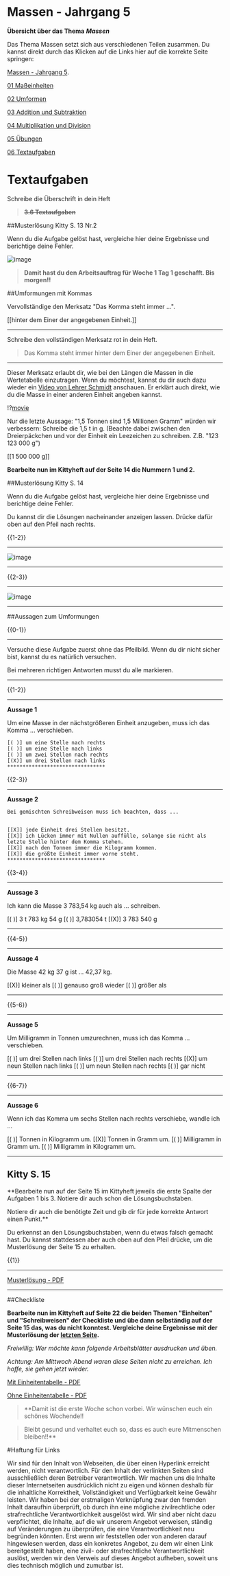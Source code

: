 <!--
author: Susanne Suckfüll
email: su-aes@masannek.de
language: de
narrator: German Female
script: url.js

View this file on https://liascript.github.io/course/?https://raw.githubusercontent.com/SUC-AES/Mathematik-5/master/2_Massen_1.md
-->

# Massen - Jahrgang 5


**Übersicht über das Thema** ***Massen***

Das Thema Massen setzt sich aus verschiedenen Teilen zusammen. Du kannst direkt durch das Klicken auf die Links hier auf die korrekte Seite springen:

[Massen - Jahrgang 5](https://liascript.github.io/course/?https://raw.githubusercontent.com/SUC-AES/Mathe-Webseite/master/Klasse%2005/03%20Massen/M-05-03-Massen.md#1).

[01 Maßeinheiten](https://liascript.github.io/course/?https://raw.githubusercontent.com/SUC-AES/Mathe-Webseite/master/Klasse%2005/03%20Massen/01%20Ma%C3%9Feinheiten/M-05-03-01-Ma%C3%9Feinheiten.md#2)

[02 Umformen](https://liascript.github.io/course/?https://raw.githubusercontent.com/SUC-AES/Mathe-Webseite/master/Klasse%2005/03%20Massen/02%20Umformen/M-05-03-02-Umformen.md#2)

[03 Addition und Subtraktion](https://liascript.github.io/course/?https://raw.githubusercontent.com/SUC-AES/Mathe-Webseite/master/Klasse%2005/03%20Massen/03%20Addition%20und%20Subtraktion/M-05-03-03-Addition%20und%20Subtraktion.md#2)

[04 Multiplikation und Division](https://liascript.github.io/course/?https://raw.githubusercontent.com/SUC-AES/Mathe-Webseite/master/Klasse%2005/03%20Massen/04%20Multiplikation%20und%20Division/M-05-03-04-Multiplikation%20und%20Division.md#2)

[05 Übungen](https://liascript.github.io/course/?https://raw.githubusercontent.com/SUC-AES/Mathe-Webseite/master/Klasse%2005/03%20Massen/05%20%C3%9Cbungen/M-05-05-05-%C3%9Cbungen.md#2)

[06 Textaufgaben](https://raw.githubusercontent.com/SUC-AES/Mathe-Webseite/master/Klasse%2005/03%20Massen/06%20Textaufgaben/M-05-03-06-Textaufgaben.md)



# Textaufgaben

  Schreibe die Überschrift in dein Heft

>  **~~3.6 Textaufgaben~~**



##Musterlösung Kitty S. 13 Nr.2

Wenn du die Aufgabe gelöst hast, vergleiche hier deine Ergebnisse und berichtige deine Fehler.

![image](../graphics/2_Kitty_S13N2.png)  

>  **Damit hast du den Arbeitsauftrag für Woche 1 Tag 1 geschafft. Bis morgen!!**


##Umformungen mit Kommas

Vervollständige den Merksatz "Das Komma steht immer ...".


[[hinter dem Einer der angegebenen Einheit.]]
***********************************************************************


Schreibe den vollständigen Merksatz rot in dein Heft.

> Das Komma steht immer hinter dem Einer der angegebenen Einheit.


***********************************************************************

Dieser Merksatz erlaubt dir, wie bei den Längen die Massen in die Wertetabelle einzutragen. Wenn du möchtest, kannst du dir auch dazu wieder ein [Video von Lehrer Schmidt](https://www.youtube.com/watch?v=GK_HE9ehFlY) anschauen. Er erklärt auch direkt, wie du die Masse in einer anderen Einheit angeben kannst.

!?[movie](https://www.youtube.com/watch?v=GK_HE9ehFlY)

Nur die letzte Aussage: "1,5 Tonnen sind 1,5 Millionen Gramm" würden wir verbessern:
Schreibe die 1,5 t in g. (Beachte dabei zwischen den Dreierpäckchen und vor der Einheit ein Leezeichen zu schreiben. Z.B. "123 123 000 g")

[[1 500 000 g]]


  **Bearbeite nun im Kittyheft auf der Seite 14 die Nummern 1 und 2.**





##Musterlösung Kitty S. 14

Wenn du die Aufgabe gelöst hast, vergleiche hier deine Ergebnisse und berichtige deine Fehler.

Du kannst dir die Lösungen nacheinander anzeigen lassen. Drücke dafür oben auf den Pfeil nach rechts.


{{1-2}}
********************************

![image](../graphics/2_Kitty_S14N1.png)

********************************


{{2-3}}
********************************

![image](../graphics/2_Kitty_S14N2.png)

********************************



##Aussagen zum Umformungen

{{0-1}}
********************************
Versuche diese Aufgabe zuerst ohne das Pfeilbild. Wenn du dir nicht sicher bist, kannst du es natürlich versuchen.

Bei mehreren richtigen Antworten musst du alle markieren.
********************************


{{1-2}}
********************************
**Aussage 1**

  Um eine Masse in der nächstgrößeren Einheit anzugeben, muss ich das Komma ... verschieben.


    [( )] um eine Stelle nach rechts
    [( )] um eine Stelle nach links
    [( )] um zwei Stellen nach rechts
    [(X)] um drei Stellen nach links
    ********************************

{{2-3}}
********************************
**Aussage 2**

    Bei gemischten Schreibweisen muss ich beachten, dass ...


    [[X]] jede Einheit drei Stellen besitzt.
    [[X]] ich Lücken immer mit Nullen auffülle, solange sie nicht als letzte Stelle hinter dem Komma stehen.
    [[X]] nach den Tonnen immer die Kilogramm kommen.
    [[X]] die größte Einheit immer vorne steht.
    ********************************

{{3-4}}
********************************
**Aussage 3**

  Ich kann die Masse 3 783,54 kg auch als ... schreiben.


  [( )] 3 t 783 kg 54 g
  [( )] 3,783054 t
  [(X)] 3 783 540 g  
  ********************************

{{4-5}}
********************************
**Aussage 4**

  Die Masse 42 kg 37 g ist ... 42,37 kg.

  [(X)] kleiner als
  [( )] genauso groß wieder
  [( )] größer als
  ********************************

{{5-6}}
********************************
**Aussage 5**

  Um Milligramm in Tonnen umzurechnen, muss ich das Komma ... verschieben.

  [( )] um drei Stellen nach links
  [( )] um drei Stellen nach rechts
  [(X)] um neun Stellen nach links
  [( )] um neun Stellen nach rechts
  [( )] gar nicht
  ********************************

{{6-7}}
********************************
**Aussage 6**

  Wenn ich das Komma um sechs Stellen nach rechts verschiebe, wandle ich ...

  [( )] Tonnen in Kilogramm um.
  [(X)] Tonnen in Gramm um.
  [( )] Milligramm in Gramm um.
  [( )] Milligramm in Kilogramm um.


  ********************************


## Kitty S. 15


**Bearbeite nun auf der Seite 15 im Kittyheft jeweils die erste Spalte der Aufgaben 1 bis 3. Notiere dir auch schon die Lösungsbuchstaben.

Notiere dir auch die benötigte Zeit und gib dir für jede korrekte Antwort einen Punkt.**

Du erkennst an den Lösungsbuchstaben, wenn du etwas falsch gemacht hast. Du kannst stattdessen aber auch oben auf den Pfeil drücke, um die Musterlösung der Seite 15 zu erhalten.

{{1}}
***********************************

[Musterlösung - PDF](https://github.com/SUC-AES/Mathe-Webseite/raw/master/Klasse%2005/03%20Massen/Datei/2_2_Kitty_S15.pdf)

***********************************



##Checkliste


**Bearbeite nun im Kittyheft auf Seite 22 die beiden Themen "Einheiten" und "Schreibweisen" der Checkliste und übe dann selbständig auf der Seite 15 das, was du nicht konntest. Vergleiche deine Ergebnisse mit der Musterlösung der [letzten Seite](#15).**


*Freiwillig: Wer möchte kann folgende Arbeitsblätter ausdrucken und üben.*

*Achtung: Am Mittwoch Abend waren diese Seiten nicht zu erreichen. Ich hoffe, sie gehen jetzt wieder.*

[Mit Einheitentabelle - PDF](http://ne.lo-net2.de/selbstlernmaterial/m/s1ar/grma/ma_gw_au.pdf)

[Ohne Einheitentabelle - PDF](http://ne.lo-net2.de/selbstlernmaterial/m/s1ar/grma/ma_kt1.PDF)


> **Damit ist die erste Woche schon vorbei. Wir wünschen euch ein schönes Wochende!!

> Bleibt gesund und verhaltet euch so, dass es auch eure Mitmenschen bleiben!!**



#Haftung für Links

Wir sind für den Inhalt von Webseiten, die über einen Hyperlink erreicht werden, nicht verantwortlich. Für den Inhalt der verlinkten Seiten sind ausschließlich deren Betreiber verantwortlich. Wir machen uns die Inhalte dieser Internetseiten ausdrücklich nicht zu eigen und können deshalb für die inhaltliche Korrektheit, Vollständigkeit und Verfügbarkeit keine Gewähr leisten. Wir haben bei der erstmaligen Verknüpfung zwar den fremden Inhalt daraufhin überprüft, ob durch ihn eine mögliche zivilrechtliche oder strafrechtliche Verantwortlichkeit ausgelöst wird. Wir sind aber nicht dazu verpflichtet, die Inhalte, auf die wir unserem Angebot verweisen, ständig auf Veränderungen zu überprüfen, die eine Verantwortlichkeit neu begründen könnten. Erst wenn wir feststellen oder von anderen darauf hingewiesen werden, dass ein konkretes Angebot, zu dem wir einen Link bereitgestellt haben, eine zivil- oder strafrechtliche Verantwortlichkeit auslöst, werden wir den Verweis auf dieses Angebot aufheben, soweit uns dies technisch möglich und zumutbar ist.
